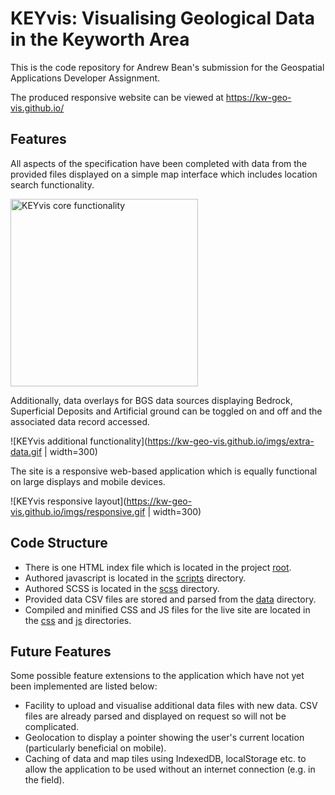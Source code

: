 # KEYvis: Visualising Geological Data in the Keyworth Area

This is the code repository for Andrew Bean's submission for the Geospatial Applications Developer Assignment.

The produced responsive website can be viewed at https://kw-geo-vis.github.io/

## Features

All aspects of the specification have been completed with data from the provided files displayed on a simple map interface which includes location search functionality.

<img src="https://kw-geo-vis.github.io/imgs/data.gif" width="300" alt="KEYvis core functionality"/>

Additionally, data overlays for BGS data sources displaying Bedrock, Superficial Deposits and Artificial ground can be toggled on and off and the associated data record accessed.

![KEYvis additional functionality](https://kw-geo-vis.github.io/imgs/extra-data.gif | width=300)

The site is a responsive web-based application which is equally functional on large displays and mobile devices.

![KEYvis responsive layout](https://kw-geo-vis.github.io/imgs/responsive.gif | width=300)

## Code Structure

* There is one HTML index file which is located in the project [root](https://github.com/kw-geo-vis/kw-geo-vis.github.io/tree/master/).
* Authored javascript is located in the [scripts](https://github.com/kw-geo-vis/kw-geo-vis.github.io/tree/master/scripts) directory.
* Authored SCSS is located in the [scss](https://github.com/kw-geo-vis/kw-geo-vis.github.io/tree/master/scss) directory.
* Provided data CSV files are stored and parsed from the [data](https://github.com/kw-geo-vis/kw-geo-vis.github.io/tree/master/data) directory.
* Compiled and minified CSS and JS files for the live site are located in the [css](https://github.com/kw-geo-vis/kw-geo-vis.github.io/tree/master/css) and [js](https://github.com/kw-geo-vis/kw-geo-vis.github.io/tree/master/js) directories.

## Future Features

Some possible feature extensions to the application which have not yet been implemented are listed below:

* Facility to upload and visualise additional data files with new data.  CSV files are already parsed and displayed on request so will not be complicated.
* Geolocation to display a pointer showing the user's current location (particularly beneficial on mobile).
* Caching of data and map tiles using IndexedDB, localStorage etc. to allow the application to be used without an internet connection (e.g. in the field).